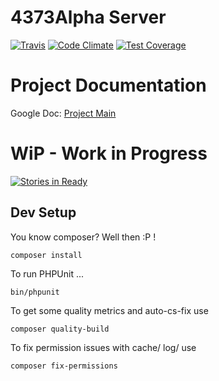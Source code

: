 4373Alpha Server
========================

[![Travis](https://travis-ci.org/4NN3CK73/4373Alpha-Server.svg?branch=0.0.1-dev)](https://travis-ci.org/4NN3CK73/4373Alpha-Server)
[![Code Climate](https://codeclimate.com/github/4NN3CK73/4373Alpha-Server/badges/gpa.svg)](https://codeclimate.com/github/4NN3CK73/4373Alpha-Server)
[![Test Coverage](https://codeclimate.com/github/4NN3CK73/4373Alpha-Server/badges/coverage.svg)](https://codeclimate.com/github/4NN3CK73/4373Alpha-Server)


Project Documentation
=====================

Google Doc:  [Project Main](http://goo.gl/ywPwKL)


WiP - Work in Progress
======================

[![Stories in Ready](https://badge.waffle.io/4NN3CK73/4373Alpha-Server.png?label=ready&title=Ready)](https://waffle.io/4NN3CK73/4373Alpha-Server)

Dev Setup
---------

You know composer? Well then :P !

    composer install

To run PHPUnit ... 
    
    bin/phpunit
    
To get some quality metrics and auto-cs-fix use

    composer quality-build
    
To fix permission issues with cache/ log/ use

    composer fix-permissions
    
   